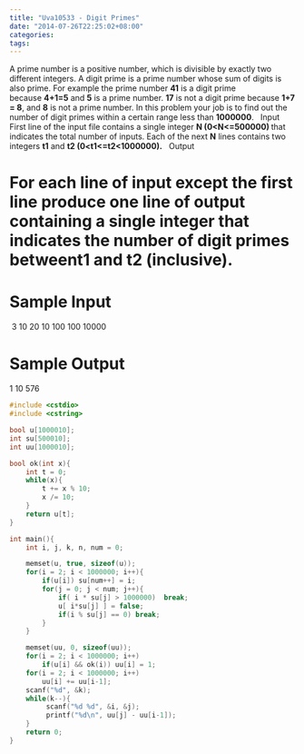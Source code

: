 ```yaml
---
title: "Uva10533 - Digit Primes"
date: "2014-07-26T22:25:02+08:00"
categories:
tags:
---
```


                                            
A prime number is a positive number, which is divisible by exactly two different integers. A digit prime is a prime number whose sum of digits is also prime. For example the prime number <strong>41</strong> is
 a digit prime because <strong>4+1=5</strong> and <strong>5</strong> is a prime number. <strong>17</strong> is not a digit prime because <strong>1+7 = 8</strong>, and <strong>8</strong> is not a prime number. In this problem your job is to find out the number
 of digit primes within a certain range less than <strong>1000000</strong>.
 
Input
First line of the input file contains a single integer <strong>N (0<N<=500000) </strong>that indicates the total number of inputs. Each of the next <strong>N</strong> lines contains two integers <strong>t1</strong> and <strong>t2 (0<t1<=t2<1000000).</strong>
 
Output
# For each line of input except the first line produce one line of output containing a single integer that indicates the number of digit primes betweent1 and t2 (inclusive).

# <strong>Sample Input</strong>


 3
10 20
10 100
100 10000

# <strong>Sample Output</strong>

1
10
576
```cpp
#include <cstdio>
#include <cstring>

bool u[1000010];
int su[500010];
int uu[1000010];

bool ok(int x){
    int t = 0;
    while(x){
        t += x % 10;
        x /= 10;
    }
    return u[t];
} 

int main(){
    int i, j, k, n, num = 0;

    memset(u, true, sizeof(u));
	for(i = 2; i < 1000000; i++){
	    if(u[i]) su[num++] = i;
		for(j = 0; j < num; j++){
		    if( i * su[j] > 1000000)  break;
			u[ i*su[j] ] = false;
			if(i % su[j] == 0) break;
		}
	}

    memset(uu, 0, sizeof(uu));
    for(i = 2; i < 1000000; i++)
        if(u[i] && ok(i)) uu[i] = 1;
    for(i = 2; i < 1000000; i++)
        uu[i] += uu[i-1];
    scanf("%d", &k);
    while(k--){
         scanf("%d %d", &i, &j);
         printf("%d\n", uu[j] - uu[i-1]);
    }
    return 0;
}
```








